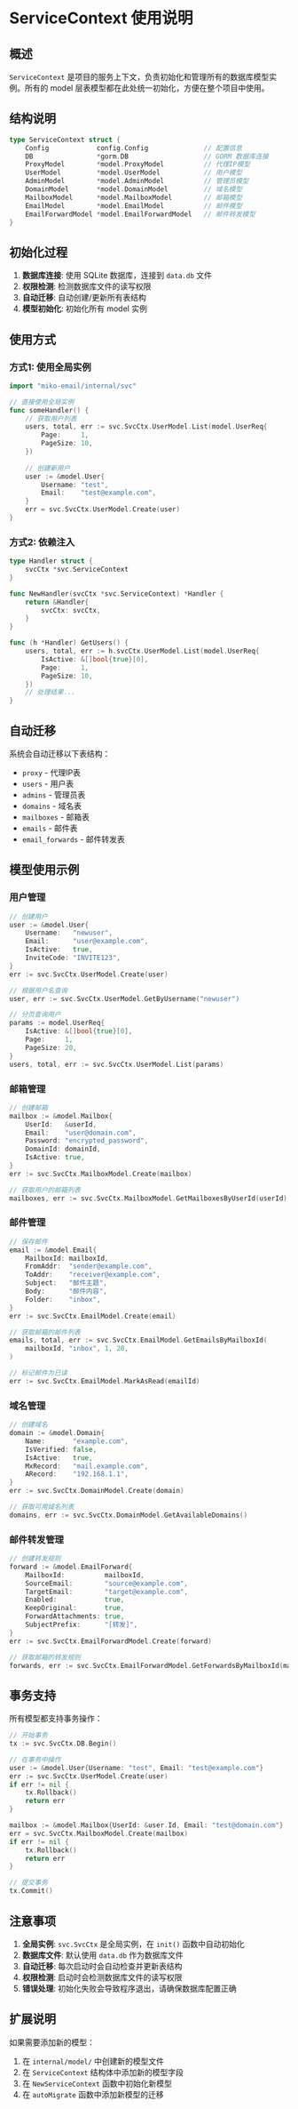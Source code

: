 # ServiceContext 使用说明

## 概述

`ServiceContext` 是项目的服务上下文，负责初始化和管理所有的数据库模型实例。所有的 model 层表模型都在此处统一初始化，方便在整个项目中使用。

## 结构说明

```go
type ServiceContext struct {
    Config            config.Config              // 配置信息
    DB                *gorm.DB                   // GORM 数据库连接
    ProxyModel        *model.ProxyModel          // 代理IP模型
    UserModel         *model.UserModel           // 用户模型
    AdminModel        *model.AdminModel          // 管理员模型
    DomainModel       *model.DomainModel         // 域名模型
    MailboxModel      *model.MailboxModel        // 邮箱模型
    EmailModel        *model.EmailModel          // 邮件模型
    EmailForwardModel *model.EmailForwardModel   // 邮件转发模型
}
```

## 初始化过程

1. **数据库连接**: 使用 SQLite 数据库，连接到 `data.db` 文件
2. **权限检测**: 检测数据库文件的读写权限
3. **自动迁移**: 自动创建/更新所有表结构
4. **模型初始化**: 初始化所有 model 实例

## 使用方式

### 方式1: 使用全局实例

```go
import "miko-email/internal/svc"

// 直接使用全局实例
func someHandler() {
    // 获取用户列表
    users, total, err := svc.SvcCtx.UserModel.List(model.UserReq{
        Page:     1,
        PageSize: 10,
    })
    
    // 创建新用户
    user := &model.User{
        Username: "test",
        Email:    "test@example.com",
    }
    err = svc.SvcCtx.UserModel.Create(user)
}
```

### 方式2: 依赖注入

```go
type Handler struct {
    svcCtx *svc.ServiceContext
}

func NewHandler(svcCtx *svc.ServiceContext) *Handler {
    return &Handler{
        svcCtx: svcCtx,
    }
}

func (h *Handler) GetUsers() {
    users, total, err := h.svcCtx.UserModel.List(model.UserReq{
        IsActive: &[]bool{true}[0],
        Page:     1,
        PageSize: 10,
    })
    // 处理结果...
}
```

## 自动迁移

系统会自动迁移以下表结构：
- `proxy` - 代理IP表
- `users` - 用户表
- `admins` - 管理员表
- `domains` - 域名表
- `mailboxes` - 邮箱表
- `emails` - 邮件表
- `email_forwards` - 邮件转发表

## 模型使用示例

### 用户管理

```go
// 创建用户
user := &model.User{
    Username:   "newuser",
    Email:      "user@example.com",
    IsActive:   true,
    InviteCode: "INVITE123",
}
err := svc.SvcCtx.UserModel.Create(user)

// 根据用户名查询
user, err := svc.SvcCtx.UserModel.GetByUsername("newuser")

// 分页查询用户
params := model.UserReq{
    IsActive: &[]bool{true}[0],
    Page:     1,
    PageSize: 20,
}
users, total, err := svc.SvcCtx.UserModel.List(params)
```

### 邮箱管理

```go
// 创建邮箱
mailbox := &model.Mailbox{
    UserId:   &userId,
    Email:    "user@domain.com",
    Password: "encrypted_password",
    DomainId: domainId,
    IsActive: true,
}
err := svc.SvcCtx.MailboxModel.Create(mailbox)

// 获取用户的邮箱列表
mailboxes, err := svc.SvcCtx.MailboxModel.GetMailboxesByUserId(userId)
```

### 邮件管理

```go
// 保存邮件
email := &model.Email{
    MailboxId: mailboxId,
    FromAddr:  "sender@example.com",
    ToAddr:    "receiver@example.com",
    Subject:   "邮件主题",
    Body:      "邮件内容",
    Folder:    "inbox",
}
err := svc.SvcCtx.EmailModel.Create(email)

// 获取邮箱的邮件列表
emails, total, err := svc.SvcCtx.EmailModel.GetEmailsByMailboxId(
    mailboxId, "inbox", 1, 20,
)

// 标记邮件为已读
err := svc.SvcCtx.EmailModel.MarkAsRead(emailId)
```

### 域名管理

```go
// 创建域名
domain := &model.Domain{
    Name:       "example.com",
    IsVerified: false,
    IsActive:   true,
    MxRecord:   "mail.example.com",
    ARecord:    "192.168.1.1",
}
err := svc.SvcCtx.DomainModel.Create(domain)

// 获取可用域名列表
domains, err := svc.SvcCtx.DomainModel.GetAvailableDomains()
```

### 邮件转发管理

```go
// 创建转发规则
forward := &model.EmailForward{
    MailboxId:          mailboxId,
    SourceEmail:        "source@example.com",
    TargetEmail:        "target@example.com",
    Enabled:            true,
    KeepOriginal:       true,
    ForwardAttachments: true,
    SubjectPrefix:      "[转发]",
}
err := svc.SvcCtx.EmailForwardModel.Create(forward)

// 获取邮箱的转发规则
forwards, err := svc.SvcCtx.EmailForwardModel.GetForwardsByMailboxId(mailboxId)
```

## 事务支持

所有模型都支持事务操作：

```go
// 开始事务
tx := svc.SvcCtx.DB.Begin()

// 在事务中操作
user := &model.User{Username: "test", Email: "test@example.com"}
err := svc.SvcCtx.UserModel.Create(user)
if err != nil {
    tx.Rollback()
    return err
}

mailbox := &model.Mailbox{UserId: &user.Id, Email: "test@domain.com"}
err = svc.SvcCtx.MailboxModel.Create(mailbox)
if err != nil {
    tx.Rollback()
    return err
}

// 提交事务
tx.Commit()
```

## 注意事项

1. **全局实例**: `svc.SvcCtx` 是全局实例，在 `init()` 函数中自动初始化
2. **数据库文件**: 默认使用 `data.db` 作为数据库文件
3. **自动迁移**: 每次启动时会自动检查并更新表结构
4. **权限检测**: 启动时会检测数据库文件的读写权限
5. **错误处理**: 初始化失败会导致程序退出，请确保数据库配置正确

## 扩展说明

如果需要添加新的模型：

1. 在 `internal/model/` 中创建新的模型文件
2. 在 `ServiceContext` 结构体中添加新的模型字段
3. 在 `NewServiceContext` 函数中初始化新模型
4. 在 `autoMigrate` 函数中添加新模型的迁移
